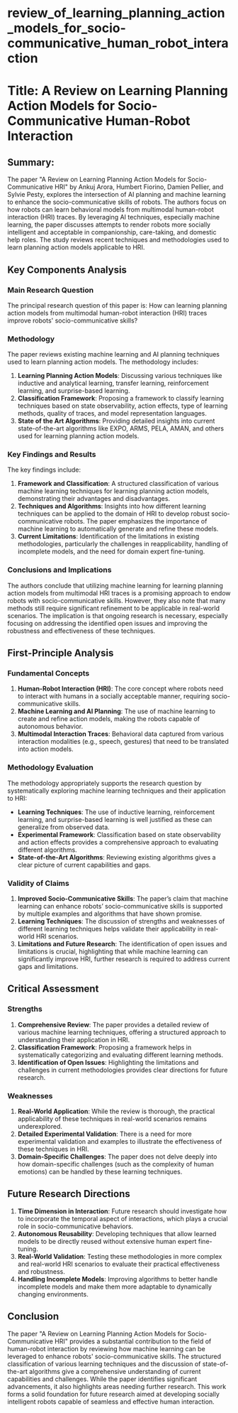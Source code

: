 # review_of_learning_planning_action_models_for_socio-communicative_human_robot_interaction

# Title: A Review on Learning Planning Action Models for Socio-Communicative Human-Robot Interaction

## Summary:
The paper "A Review on Learning Planning Action Models for Socio-Communicative HRI" by Ankuj Arora, Humbert Fiorino, Damien Pellier, and Sylvie Pesty, explores the intersection of AI planning and machine learning to enhance the socio-communicative skills of robots. The authors focus on how robots can learn behavioral models from multimodal human-robot interaction (HRI) traces. By leveraging AI techniques, especially machine learning, the paper discusses attempts to render robots more socially intelligent and acceptable in companionship, care-taking, and domestic help roles. The study reviews recent techniques and methodologies used to learn planning action models applicable to HRI.

## Key Components Analysis

### Main Research Question
The principal research question of this paper is: How can learning planning action models from multimodal human-robot interaction (HRI) traces improve robots' socio-communicative skills?

### Methodology
The paper reviews existing machine learning and AI planning techniques used to learn planning action models. The methodology includes:
1. **Learning Planning Action Models**: Discussing various techniques like inductive and analytical learning, transfer learning, reinforcement learning, and surprise-based learning.
2. **Classification Framework**: Proposing a framework to classify learning techniques based on state observability, action effects, type of learning methods, quality of traces, and model representation languages.
3. **State of the Art Algorithms**: Providing detailed insights into current state-of-the-art algorithms like EXPO, ARMS, PELA, AMAN, and others used for learning planning action models.

### Key Findings and Results
The key findings include:
1. **Framework and Classification**: A structured classification of various machine learning techniques for learning planning action models, demonstrating their advantages and disadvantages.
2. **Techniques and Algorithms**: Insights into how different learning techniques can be applied to the domain of HRI to develop robust socio-communicative robots. The paper emphasizes the importance of machine learning to automatically generate and refine these models.
3. **Current Limitations**: Identification of the limitations in existing methodologies, particularly the challenges in reapplicability, handling of incomplete models, and the need for domain expert fine-tuning.

### Conclusions and Implications
The authors conclude that utilizing machine learning for learning planning action models from multimodal HRI traces is a promising approach to endow robots with socio-communicative skills. However, they also note that many methods still require significant refinement to be applicable in real-world scenarios. The implication is that ongoing research is necessary, especially focusing on addressing the identified open issues and improving the robustness and effectiveness of these techniques.

## First-Principle Analysis

### Fundamental Concepts
1. **Human-Robot Interaction (HRI)**: The core concept where robots need to interact with humans in a socially acceptable manner, requiring socio-communicative skills.
2. **Machine Learning and AI Planning**: The use of machine learning to create and refine action models, making the robots capable of autonomous behavior.
3. **Multimodal Interaction Traces**: Behavioral data captured from various interaction modalities (e.g., speech, gestures) that need to be translated into action models.

### Methodology Evaluation
The methodology appropriately supports the research question by systematically exploring machine learning techniques and their application to HRI:
- **Learning Techniques**: The use of inductive learning, reinforcement learning, and surprise-based learning is well justified as these can generalize from observed data.
- **Experimental Framework**: Classification based on state observability and action effects provides a comprehensive approach to evaluating different algorithms.
- **State-of-the-Art Algorithms**: Reviewing existing algorithms gives a clear picture of current capabilities and gaps.

### Validity of Claims
1. **Improved Socio-Communicative Skills**: The paper’s claim that machine learning can enhance robots’ socio-communicative skills is supported by multiple examples and algorithms that have shown promise.
2. **Learning Techniques**: The discussion of strengths and weaknesses of different learning techniques helps validate their applicability in real-world HRI scenarios.
3. **Limitations and Future Research**: The identification of open issues and limitations is crucial, highlighting that while machine learning can significantly improve HRI, further research is required to address current gaps and limitations.

## Critical Assessment

### Strengths
1. **Comprehensive Review**: The paper provides a detailed review of various machine learning techniques, offering a structured approach to understanding their application in HRI.
2. **Classification Framework**: Proposing a framework helps in systematically categorizing and evaluating different learning methods.
3. **Identification of Open Issues**: Highlighting the limitations and challenges in current methodologies provides clear directions for future research.

### Weaknesses
1. **Real-World Application**: While the review is thorough, the practical applicability of these techniques in real-world scenarios remains underexplored.
2. **Detailed Experimental Validation**: There is a need for more experimental validation and examples to illustrate the effectiveness of these techniques in HRI.
3. **Domain-Specific Challenges**: The paper does not delve deeply into how domain-specific challenges (such as the complexity of human emotions) can be handled by these learning techniques.

## Future Research Directions
1. **Time Dimension in Interaction**: Future research should investigate how to incorporate the temporal aspect of interactions, which plays a crucial role in socio-communicative behaviors.
2. **Autonomous Reusability**: Developing techniques that allow learned models to be directly reused without extensive human expert fine-tuning.
3. **Real-World Validation**: Testing these methodologies in more complex and real-world HRI scenarios to evaluate their practical effectiveness and robustness.
4. **Handling Incomplete Models**: Improving algorithms to better handle incomplete models and make them more adaptable to dynamically changing environments.

## Conclusion
The paper "A Review on Learning Planning Action Models for Socio-Communicative HRI" provides a substantial contribution to the field of human-robot interaction by reviewing how machine learning can be leveraged to enhance robots' socio-communicative skills. The structured classification of various learning techniques and the discussion of state-of-the-art algorithms give a comprehensive understanding of current capabilities and challenges. While the paper identifies significant advancements, it also highlights areas needing further research. This work forms a solid foundation for future research aimed at developing socially intelligent robots capable of seamless and effective human interaction.